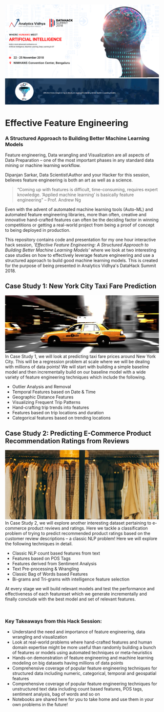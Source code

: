 ![](assets/main_banner.PNG)
![](assets/session_banner.PNG)

# Effective Feature Engineering
### A Structured Approach to Building Better Machine Learning Models

Feature engineering, Data wrangling and Visualization are all aspects of Data Preparation – one of the most important phases in any standard data mining or machine learning workflow. 

Dipanjan Sarkar, Data Scientist\Author and your Hacker for this session, believes feature engineering is both an art as well as a science.

> “Coming up with features is difficult, time-consuming, requires expert knowledge. ‘Applied machine learning’ is basically feature engineering” – Prof. Andrew Ng

Even with the advent of automated machine learning tools (Auto-ML) and automated feature engineering libraries, more than often, creative and innovative hand-crafted features can often be the deciding factor in winning competitions or getting a real-world project from being a proof of concept to being deployed in production.

This repository contains code and presentation for my one hour interactive hack session, _'Effective Feature Engineering: A Structured Approach to Building Better Machine Learning Models'_ where we look at two interesting case studies on how to effectively leverage feature engineering and use a structured approach to build good machine learning models. This is created for the purpose of being presented in Analytics Vidhya's DataHack Summit 2018.

## Case Study 1: New York City Taxi Fare Prediction
![](nyc_fare_prediction/nyc_taxi_banner.jpg)
In Case Study 1, we will look at predicting taxi fare prices around New York City. This will be a regression problem at scale where we will be dealing with millions of data points! We will start with building a simple baseline model and then incrementally build on our baseline model with a wide variety of feature engineering techniques which include the following.

- Outlier Analysis and Removal
- Temporal Features based on Date & Time
- Geographic Distance Features
- Visualizing Frequent Trip Patterns
- Hand-crafting trip trends into features
- Features based on trip locations and duration
- Categorical features based on trending locations


## Case Study 2: Predicting E-Commerce Product Recommendation Ratings from Reviews
![](ecommerce_product_ratings_prediction/clothing_banner.jpg)
In Case Study 2, we will explore another interesting dataset pertaining to e-commerce product reviews and ratings. Here we tackle a classification problem of trying to predict recommended product ratings based on the customer review descriptions – a classic NLP problem! Here we will explore the following techniques in detail.

- Classic NLP count based features from text
- Features based on POS Tags
- Features derived from Sentiment Analysis
- Text Pre-processing & Wrangling
- Classic Bag of Words based Features
- Bi-grams and Tri-grams with intelligence feature selection

At every stage we will build relevant models and test the performance and effectiveness of each featureset which we generate incrementally and finally conclude with the best model and set of relevant features.

<br>

### Key Takeaways from this Hack Session:

- Understand the need and importance of feature engineering, data wrangling and visualization
- Look at real-world problems where hand-crafted features and human domain expertise might be more useful than randomly building a bunch of features or models using automated techniques or meta-heuristics
- Hands-on demonstration of feature engineering and machine learning modeling on big datasets having millions of data points
- Comprehensive coverage of popular feature engineering techniques for structured data including numeric, categorical, temporal and geospatial features
- Comprehensive coverage of popular feature engineering techniques for unstructured text data including count based features, POS tags, sentiment analysis, bag of words and so on
- Notebooks are shared here for you to take home and use them in your own problems in the future!
